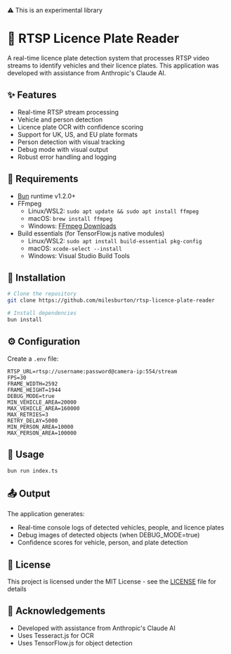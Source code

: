 ⚠️ This is an experimental library

# 🎥 RTSP Licence Plate Reader

A real-time licence plate detection system that processes RTSP video streams to identify vehicles and their licence plates. This application was developed with assistance from Anthropic's Claude AI.

## ✨ Features

- Real-time RTSP stream processing
- Vehicle and person detection
- Licence plate OCR with confidence scoring
- Support for UK, US, and EU plate formats
- Person detection with visual tracking
- Debug mode with visual output
- Robust error handling and logging

## 🔧 Requirements

- [Bun](https://bun.sh/) runtime v1.2.0+
- FFmpeg
  - Linux/WSL2: `sudo apt update && sudo apt install ffmpeg`
  - macOS: `brew install ffmpeg`
  - Windows: [FFmpeg Downloads](https://ffmpeg.org/download.html)
- Build essentials (for TensorFlow.js native modules)
  - Linux/WSL2: `sudo apt install build-essential pkg-config`
  - macOS: `xcode-select --install`
  - Windows: Visual Studio Build Tools

## 🚀 Installation

```bash
# Clone the repository
git clone https://github.com/milesburton/rtsp-licence-plate-reader

# Install dependencies
bun install
```

## ⚙️ Configuration

Create a `.env` file:

```env
RTSP_URL=rtsp://username:password@camera-ip:554/stream
FPS=30
FRAME_WIDTH=2592
FRAME_HEIGHT=1944
DEBUG_MODE=true
MIN_VEHICLE_AREA=20000
MAX_VEHICLE_AREA=160000
MAX_RETRIES=3
RETRY_DELAY=5000
MIN_PERSON_AREA=10000
MAX_PERSON_AREA=100000
```

## 📖 Usage

```bash
bun run index.ts
```

## 📤 Output

The application generates:
- Real-time console logs of detected vehicles, people, and licence plates
- Debug images of detected objects (when DEBUG_MODE=true)
- Confidence scores for vehicle, person, and plate detection

## 📝 License

This project is licensed under the MIT License - see the [LICENSE](LICENSE) file for details

## 🙏 Acknowledgements

- Developed with assistance from Anthropic's Claude AI
- Uses Tesseract.js for OCR
- Uses TensorFlow.js for object detection